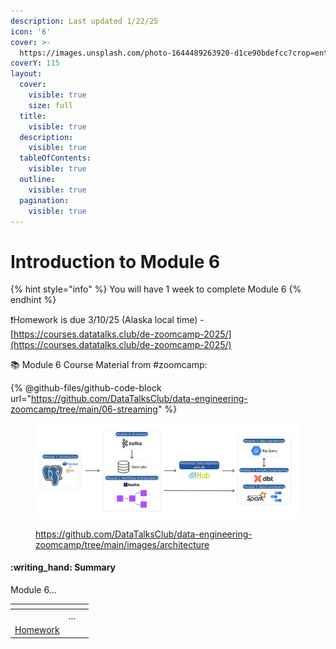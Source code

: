 ```yaml
---
description: Last updated 1/22/25
icon: '6'
cover: >-
  https://images.unsplash.com/photo-1644489263920-d1ce90bdefcc?crop=entropy&cs=srgb&fm=jpg&ixid=M3wxOTcwMjR8MHwxfHNlYXJjaHwxMHx8bnVtYmVyJTIwNnxlbnwwfHx8fDE3Mzc2MDUzMjV8MA&ixlib=rb-4.0.3&q=85
coverY: 115
layout:
  cover:
    visible: true
    size: full
  title:
    visible: true
  description:
    visible: true
  tableOfContents:
    visible: true
  outline:
    visible: true
  pagination:
    visible: true
---
```


# Introduction to Module 6

{% hint style="info" %}
You will have 1 week to complete Module 6
{% endhint %}

:exclamation:Homework is due 3/10/25 (Alaska local time) -  [https://courses.datatalks.club/de-zoomcamp-2025/](https://courses.datatalks.club/de-zoomcamp-2025/)

:books: Module 6 Course Material from #zoomcamp:

{% @github-files/github-code-block url="https://github.com/DataTalksClub/data-engineering-zoomcamp/tree/main/06-streaming" %}

<figure><img src="../.gitbook/assets/arch_v4_workshops (1).jpg" alt=""><figcaption><p><a href="https://github.com/DataTalksClub/data-engineering-zoomcamp/tree/main/images/architecture">https://github.com/DataTalksClub/data-engineering-zoomcamp/tree/main/images/architecture</a></p></figcaption></figure>

#### :writing\_hand: Summary

Module 6...

<table data-view="cards"><thead><tr><th></th><th></th><th></th></tr></thead><tbody><tr><td></td><td>...</td><td></td></tr><tr><td><a href="homework.md">Homework</a></td><td></td><td></td></tr></tbody></table>
